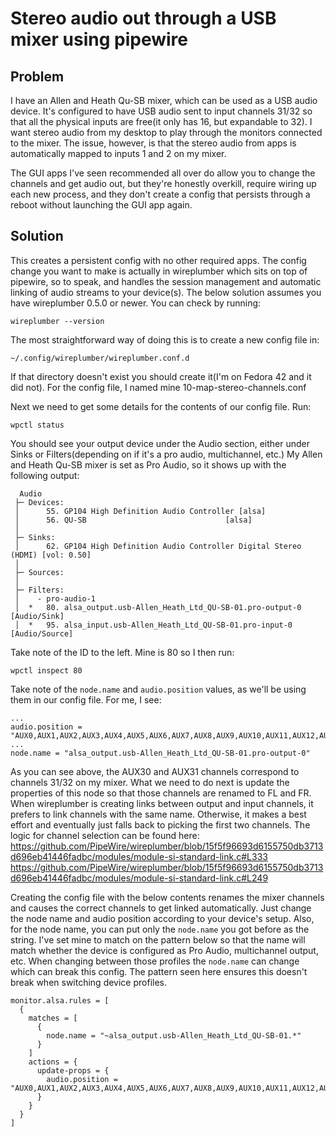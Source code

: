 # Stereo audio out through a USB mixer using pipewire

## Problem
I have an Allen and Heath Qu-SB mixer, which can be used as a USB audio device.  It's configured to have USB audio sent to input channels 31/32 so that all the physical inputs are free(it only has 16, but expandable to 32).  I want stereo audio from my desktop to play through the monitors connected to the mixer.
The issue, however, is that the stereo audio from apps is automatically mapped to inputs 1 and 2 on my mixer.

The GUI apps I've seen recommended all over do allow you to change the channels and get audio out, but they're honestly overkill, require wiring up each new process, and they don't create a config that persists through a reboot without launching the GUI app again.  

## Solution
This creates a persistent config with no other required apps.
The config change you want to make is actually in wireplumber which sits on top of pipewire, so to speak, and handles the session management and automatic linking of audio streams to your device(s).  The below solution assumes you have wireplumber 0.5.0 or newer.  You can check by running:

    wireplumber --version


The most straightforward way of doing this is to create a new config file in:
    
    ~/.config/wireplumber/wireplumber.conf.d

If that directory doesn't exist you should create it(I'm on Fedora 42 and it did not).  For the config file, I named mine 10-map-stereo-channels.conf

Next we need to get some details for the contents of our config file. Run:

    wpctl status

You should see your output device under the Audio section, either under Sinks or Filters(depending on if it's a pro audio, multichannel, etc.)
My Allen and Heath Qu-SB mixer is set as Pro Audio, so it shows up with the following output:

```
  Audio
 ├─ Devices:
 │      55. GP104 High Definition Audio Controller [alsa]
 │      56. QU-SB                               [alsa]
 │  
 ├─ Sinks:
 │      62. GP104 High Definition Audio Controller Digital Stereo (HDMI) [vol: 0.50]
 │  
 ├─ Sources:
 │  
 ├─ Filters:
 │    - pro-audio-1                                                 
 │  *   80. alsa_output.usb-Allen_Heath_Ltd_QU-SB-01.pro-output-0        [Audio/Sink]
 │  *   95. alsa_input.usb-Allen_Heath_Ltd_QU-SB-01.pro-input-0          [Audio/Source]
```

Take note of the ID to the left.  Mine is 80 so I then run:

    wpctl inspect 80

Take note of the `node.name` and `audio.position` values, as we'll be using them in our config file.  For me, I see:

```
...
audio.position = "AUX0,AUX1,AUX2,AUX3,AUX4,AUX5,AUX6,AUX7,AUX8,AUX9,AUX10,AUX11,AUX12,AUX13,AUX14,AUX15,AUX16,AUX17,AUX18,AUX19,AUX20,AUX21,AUX22,AUX23,AUX24,AUX25,AUX26,AUX27,AUX28,AUX29,AUX30,AUX31"
...
node.name = "alsa_output.usb-Allen_Heath_Ltd_QU-SB-01.pro-output-0"
```

As you can see above, the AUX30 and AUX31 channels correspond to channels 31/32 on my mixer.  What we need to do next is update the properties of this node so that those channels are renamed to FL and FR.  
When wireplumber is creating links between output and input channels, it prefers to link channels with the same name.  Otherwise, it makes a best effort and eventually just falls back to picking the first two channels.  The logic for channel selection can be found here:
https://github.com/PipeWire/wireplumber/blob/15f5f96693d6155750db3713d696eb41446fadbc/modules/module-si-standard-link.c#L333
https://github.com/PipeWire/wireplumber/blob/15f5f96693d6155750db3713d696eb41446fadbc/modules/module-si-standard-link.c#L249

Creating the config file with the below contents renames the mixer channels and causes the correct channels to get linked automatically.  Just change the node name and audio position according to your device's setup. Also, for the node name, you can put only the `node.name` you got before as the string.
I've set mine to match on the pattern below so that the name will match whether the device is configured as Pro Audio, multichannel output, etc.  When changing between those profiles the `node.name` can change which can break this config.  The pattern seen here ensures this doesn't break when switching device profiles.

```
monitor.alsa.rules = [
  {
    matches = [
      {
        node.name = "~alsa_output.usb-Allen_Heath_Ltd_QU-SB-01.*"
      }
    ]
    actions = {
      update-props = {
        audio.position = "AUX0,AUX1,AUX2,AUX3,AUX4,AUX5,AUX6,AUX7,AUX8,AUX9,AUX10,AUX11,AUX12,AUX13,AUX14,AUX15,AUX16,AUX17,AUX18,AUX19,AUX20,AUX21,AUX22,AUX23,AUX24,AUX25,AUX26,AUX27,AUX28,AUX29,FL,FR"
      }
    }
  }
]
```

